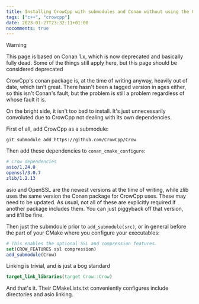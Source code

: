 ```yaml
---
title: Installing CrowCpp with submodules and Conan without using the Crow Conan package
tags: ["c++", "crowcpp"]
date: 2023-01-27T23:32:11+01:00
nocomments: true
---
```


> [!warning]
>
> This page is based on Conan 1.x, which is now deprecated and basically fully dead. Some of the things still apply here, but this page should be considered deprecated

CrowCpp's conan package is, at the time of writing anyway, heavily out of date, which isn't great. There hasn't been a tagged version in ages either, so this isn't Conan's fault, but the problem is still a problem regardless of whose fault it is.

On the bright side, it isn't too bad to install. It's just unnecessarily convoluted due to CrowCpp not dealing with its own dependencies.

First of all, add CrowCpp as a submodule:
```
git submodule add https://github.com/CrowCpp/Crow
```
Then add these dependencies to `conan_cmake_configure`:
```cmake
# Crow dependencies
asio/1.24.0
openssl/3.0.7 
zlib/1.2.13
```
asio and OpenSSL are the newest versions at the time of writing, while zlib uses the same version the Conan package for CrowCpp uses. These may need to be updated. As usual, not all of these are explicitly required if another package includes them. You can just piggyback off that version, and it'll be fine.

Then just the submdoule prior to `add_submodule(src)`, or in general before the part of your CMake where you configure your executables:

```cmake
# This enables the optional SSL and compression features.
set(CROW_FEATURES ssl compression)
add_submodule(Crow)
```

Linking is trivial, and is just a bog standard
```cmake
target_link_libraries(target Crow::Crow)
```

And that's it. Their CMakeLists.txt conveniently configures include directories and asio linking.
